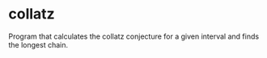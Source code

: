 # collatz
Program that calculates the collatz conjecture for a given interval and finds the longest chain.

